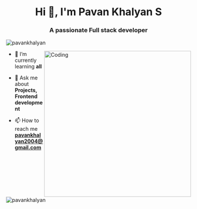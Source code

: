 <h1 align="center">Hi 👋, I'm Pavan Khalyan S</h1>
<h3 align="center">A passionate Full stack developer</h3>

<p align="left"> 
    <img src="https://komarev.com/ghpvc/?username=pavankhalyan&label=Profile%20views&color=0e75b6&style=flat" alt="pavankhalyan" /> 
</p>

<img align="right" alt="Coding" width="400" src="https://your-gif-url.com/gif-image.gif" />

- 🌱 I’m currently learning **all**

- 💬 Ask me about **Projects, Frontend development**

- 📫 How to reach me **pavankhalyan2004@gmail.com**

<p><img align="center" src="https://github-readme-streak-stats.herokuapp.com/?user=pavankhalyan&" alt="pavankhalyan" /></p>
